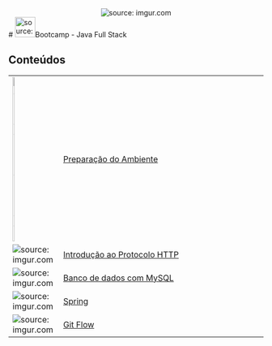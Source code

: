 <div align="center">
    <img src="https://i.imgur.com/w8tTOuT.png" title="source: imgur.com" /> 
</div>
# <img src="https://i.imgur.com/JSfXyzm.png" title="source: imgur.com" width="40px"/>Bootcamp - Java Full Stack 

## Conteúdos

<table width="100%">
	<tr>
        <td width="5%"><img src="mudar" title="source: imgur.com" width="8%"/></td>
        <td width="95%"><a href="">Preparação do Ambiente</a></td>
    </tr>
    <tr>
        <td><img src="https://i.imgur.com/cDPH4tl.png" title="source: imgur.com"/></td>
        <td><a href="">Introdução ao Protocolo HTTP</a></td>
    </tr>
    <tr>
        <td><img src="https://i.imgur.com/38hZn7Z.png" title="source: imgur.com" /></td>
        <td><a href="">Banco de dados com MySQL</a></td>
    </tr>
    <tr>
        <td><img src="https://i.imgur.com/XFnTrpX.png" title="source: imgur.com"/></td>
        <td><a href="">Spring</a></td>
    </tr>
    <tr>
        <td><img src="https://i.imgur.com/fu9QxlT.png" title="source: imgur.com"/></td>
        <td><a href="">Git Flow</a></td>
    </tr>
</table>

